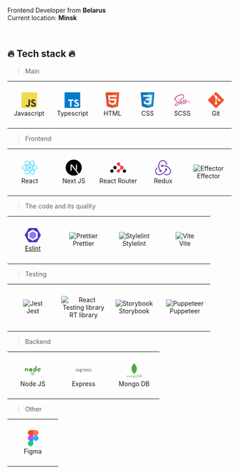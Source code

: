 
Frontend Developer from <b>Belarus</b> 
<br/>
Current location: <b>Minsk</b>

<br>

<h2 align="left" id="debabin-stack">🔥 Tech stack 🔥</h2>

> Main

<table width='100%'>
  <tr>
    <td align="center" width="100" height="100">
        <img src="https://raw.githubusercontent.com/devicons/devicon/1119b9f84c0290e0f0b38982099a2bd027a48bf1/icons/javascript/javascript-original.svg" width="36" height="36" alt="Javascript" />
      <br>Javascript
    </td>
    <td align="center" width="100" height="100">
        <img src="https://raw.githubusercontent.com/devicons/devicon/6910f0503efdd315c8f9b858234310c06e04d9c0/icons/typescript/typescript-original.svg" width="36" height="36" alt="Typescript" />
      <br>Typescript
    </td>
    <td align="center" width="100" height="100">
        <img src="https://raw.githubusercontent.com/devicons/devicon/6910f0503efdd315c8f9b858234310c06e04d9c0/icons/html5/html5-original.svg" width="36" height="36" alt="HTML" />
      <br>HTML
    </td>
    <td align="center" width="100" height="100">
        <img src="https://raw.githubusercontent.com/devicons/devicon/6910f0503efdd315c8f9b858234310c06e04d9c0/icons/css3/css3-original.svg" width="36" height="36" alt="CSS" />
      <br>CSS
    </td>
    <td align="center" width="100" height="100">
        <img src="https://raw.githubusercontent.com/devicons/devicon/6910f0503efdd315c8f9b858234310c06e04d9c0/icons/sass/sass-original.svg" width="36" height="36" alt="SCSS" />
      <br>SCSS
    </td>
    <td align="center" width="100" height="100">
        <img src="https://raw.githubusercontent.com/devicons/devicon/6910f0503efdd315c8f9b858234310c06e04d9c0/icons/git/git-original.svg" width="36" height="36" alt="Git" />
      <br>Git
    </td>
  </tr> 
</table>

> Frontend

<table width='100%'>
  <tr>
    <td align="center" width="100" height="100">
        <img src="https://raw.githubusercontent.com/devicons/devicon/6910f0503efdd315c8f9b858234310c06e04d9c0/icons/react/react-original.svg" width="36" height="36" alt="React" />
      <br>React
    </td>
    <td align="center" width="100" height="100">
        <img src="https://raw.githubusercontent.com/devicons/devicon/6910f0503efdd315c8f9b858234310c06e04d9c0/icons/nextjs/nextjs-plain.svg" width="36" height="36" alt="Next JS" />
      <br>Next JS
    </td>
    <td align="center" width="100" height="100">
        <img src="https://raw.githubusercontent.com/devicons/devicon/6910f0503efdd315c8f9b858234310c06e04d9c0/icons/reactrouter/reactrouter-original.svg" width="36" height="36" alt="React Router" />
      <br>React Router
    </td>
    <td align="center" width="100" height="100">
        <img src="https://raw.githubusercontent.com/devicons/devicon/6910f0503efdd315c8f9b858234310c06e04d9c0/icons/redux/redux-original.svg" width="36" height="36" alt="Redux" />
      <br>Redux
    </td>
    <td align="center" width="100" height="100">
        <img src="https://effector.dev/favicon.svg" width="36" height="36" alt="Effector" />
      <br>Effector
    </td>
  </tr> 
</table>

> The code and its quality

<table width='100%'>
  <tr>
    <td align="center" width="100" height="100">
    <a href="https://github.com/Squdward/eslint" target="_blank" >
        <img src="https://raw.githubusercontent.com/devicons/devicon/6910f0503efdd315c8f9b858234310c06e04d9c0/icons/eslint/eslint-original.svg" width="36" height="36" alt="Eslint" />
      <br>Eslint
      </a>
    </td>
    <td align="center" width="100" height="100">
        <img src="https://avatars.githubusercontent.com/u/25822731?s=200&v=4" width="36" height="36" alt="Prettier" />
      <br>Prettier
    </td>
    <td align="center" width="100" height="100">
        <img src="https://avatars.githubusercontent.com/u/10076935?s=200&v=4" width="36" height="36" alt="Stylelint" />
      <br>Stylelint
    </td>
    <td align="center" width="100" height="100">
        <img src="https://avatars.githubusercontent.com/u/65625612?s=200&v=4" width="36" height="36" alt="Vite" />
      <br>Vite
    </td>
  </tr> 
</table>

> Testing

<table width='100%'>
  <tr>
     <td align="center" width="100" height="100"> 
        <img src="https://brandeps.com/icon-download/J/Jest-icon-vector-02.svg" width="36" height="36" alt="Jest" />
      <br>Jest
    </td>
    <td align="center" width="100" height="100"> 
        <img src="https://assets.devographics.com/projects/testing_library.png" width="36" height="36" alt="React Testing library" />
      <br>RT library
    </td>
        <td align="center" width="100" height="100"> 
        <img src="https://brandeps.com/icon-download/S/Storybook-icon-vector-02.svg" width="36" height="36" alt="Storybook" />
      <br>Storybook
    </td>
    <td align="center" width="100" height="100"> 
        <img src="https://bestofjs.org/logos/puppeteer.svg" width="36" height="36" alt="Puppeteer" />
      <br>Puppeteer
    </td>
  </tr> 
</table>


> Backend

<table width='100%'>
  <tr>
    <td align="center" width="100" height="100">
        <img src="https://raw.githubusercontent.com/devicons/devicon/6910f0503efdd315c8f9b858234310c06e04d9c0/icons/nodejs/nodejs-plain-wordmark.svg" width="36" height="36" alt="Node JS" />
      <br>Node JS
    </td>
    <td align="center" width="100" height="100">
        <img src="https://raw.githubusercontent.com/devicons/devicon/6910f0503efdd315c8f9b858234310c06e04d9c0/icons/express/express-original-wordmark.svg" width="36" height="36" alt="Express" />
      <br>Express
    </td>
    <td align="center" width="100" height="100">
        <img src="https://raw.githubusercontent.com/devicons/devicon/6910f0503efdd315c8f9b858234310c06e04d9c0/icons/mongodb/mongodb-plain-wordmark.svg" width="36" height="36" alt="Mongo DB" />
      <br>Mongo DB
    </td>
  </tr> 
</table>

> Other

<table width='100%'>
  <tr>
    <td align="center" width="100" height="100">
        <img src="https://raw.githubusercontent.com/devicons/devicon/6910f0503efdd315c8f9b858234310c06e04d9c0/icons/figma/figma-original.svg" width="36" height="36" alt="Node JS" />
      <br>Figma
    </td>
  </tr> 
</table>
